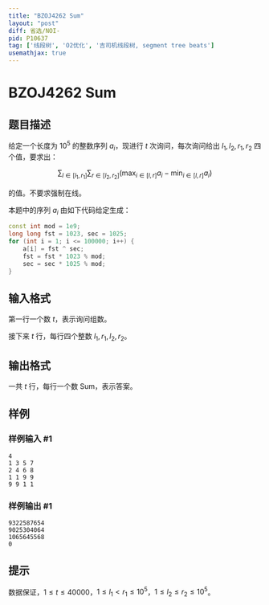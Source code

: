 ```yaml
---
title: "BZOJ4262 Sum"
layout: "post"
diff: 省选/NOI-
pid: P10637
tag: ['线段树', 'O2优化', '吉司机线段树, segment tree beats']
usemathjax: true
---
```


# BZOJ4262 Sum
## 题目描述

给定一个长度为 $10^5$ 的整数序列 $a_i$，现进行 $t$ 次询问，每次询问给出 $l_1,l_2,r_1,r_2$ 四个值，要求出：

$$\sum_{l \in [l_1,r_1]} \sum_{r \in [l_2,r_2]} (\max_{i \in [l,r]} a_i-\min_{i\in [l,r]} a_i)$$

的值。不要求强制在线。

本题中的序列 $a_i$ 由如下代码给定生成：

```cpp
const int mod = 1e9;
long long fst = 1023, sec = 1025;
for (int i = 1; i <= 100000; i++) {
	a[i] = fst ^ sec;
	fst = fst * 1023 % mod;
	sec = sec * 1025 % mod;
}
```
## 输入格式

第一行一个数 $t$，表示询问组数。

接下来 $t$ 行，每行四个整数 $l_1, r_1, l_2, r_2$。
## 输出格式

一共 $t$ 行，每行一个数 $\text{Sum}$，表示答案。
## 样例

### 样例输入 #1
```
4
1 3 5 7
2 4 6 8
1 1 9 9
9 9 1 1
```
### 样例输出 #1
```
9322587654
9025304064
1065645568
0
```
## 提示

数据保证，$1\leq t\leq 40000$，$1\leq l_1<r_1\leq 10^5$，$1\leq l_2 \leq r_2\leq 10^5$。
